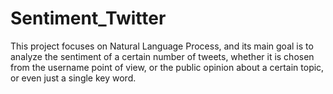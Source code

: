# Sentiment_Twitter

This project focuses on Natural Language Process, and its main goal is to analyze the sentiment of a certain number of tweets, whether it is chosen from the username point of view, or the public opinion about a certain topic, or even just a single key word.
